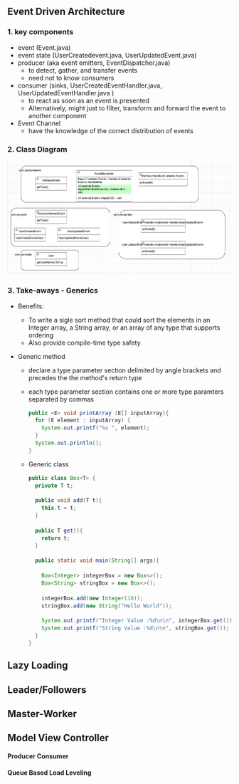 ## Event Driven Architecture

### 1. key components

- event (Event.java)
- event state (UserCreatedevent.java, UserUpdatedEvent.java)
- producer (aka event emitters, EventDispatcher.java)
  - to detect, gather, and transfer events
  - need not to know consumers
- consumer (sinks, UserCreatedEventHandler.java, UserUpdatedEventHandler.java )
  - to react as soon as an event is presented
  - Alternatively, might just to filter, transform and forward the event to another component
- Event Channel
  - have the knowledge of the correct distribution of events

### 2. Class Diagram

![class_diagram](./assets/class_diagram.png)



### 3. Take-aways - Generics

- Benefits:

  - To write a sigle sort method that could sort the elements in an Integer array, a String array, or an array of any type that supports ordering
  - Also provide compile-time type safety

- Generic method

  - declare a type parameter section delimited by angle brackets and precedes the the method's return type

  - each type parameter section contains one or more type paramters separated by commas

    ```java
    public <E> void printArray (E[] inputArray){
      for (E element : inputArray) {
        System.out.printf("%s ", element);
      }
      System.out.println();
    }
    ```

  - Generic class

    ```java
    public class Box<T> {
      private T t;
      
      public void add(T t){
        this.t = t;
      }
      
      public T get(){
        return t;
      }
      
      public static void main(String[] args){
        
        Box<Integer> integerBox = new Box<>();
        Box<String> stringBox = new Box<>();
        
        integerBox.add(new Integer(10));
        stringBox.add(new String("Hello World"));
        
        System.out.printf("Integer Value :%d\n\n", integerBox.get());
        System.out.printf("String Value :%d\n\n", stringBox.get());
      }
    }
    ```











## Lazy Loading



## Leader/Followers



## Master-Worker



## Model View Controller



#### Producer Consumer



#### Queue Based Load Leveling